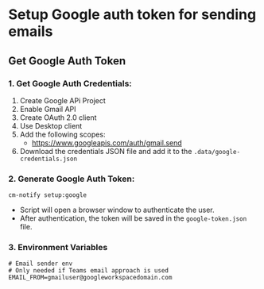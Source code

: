 # Setup Google auth token for sending emails

## Get Google Auth Token

### 1. Get Google Auth Credentials:

1. Create Google APi Project
2. Enable Gmail API
3. Create OAuth 2.0 client
4. Use Desktop client
4. Add the following scopes:
   - https://www.googleapis.com/auth/gmail.send
4. Download the credentials JSON file and add it to the `.data/google-credentials.json`

### 2. Generate Google Auth Token:
```
cm-notify setup:google
```
- Script will open a browser window to authenticate the user.
- After authentication, the token will be saved in the `google-token.json` file.

### 3. Environment Variables

```
# Email sender env
# Only needed if Teams email approach is used
EMAIL_FROM=gmailuser@googleworkspacedomain.com
```



